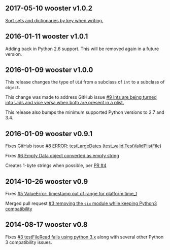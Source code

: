 2017-05-10 wooster v1.0.2
-------------------------

[Sort sets and dictionaries by key when writing.](https://bitbucket.org/wooster/biplist/pull-requests/6/sort-objects-before-writing/diff)

2016-01-11 wooster v1.0.1
-------------------------

Adding back in Python 2.6 support. This will be removed again in a future version.

2016-01-09 wooster v1.0.0
-------------------------

This release changes the type of `Uid` from a subclass of `int` to a subclass of `object`.

This change was made to address GitHub issue [\#9 Ints are being turned into Uids and vice versa when both are present in a plist.](https://github.com/wooster/biplist/issues/9)

This release also bumps the minimum supported Python versions to 2.7 and 3.4.

2016-01-09 wooster v0.9.1
-------------------------

Fixes GitHub issue [\#8 ERROR: testLargeDates (test_valid.TestValidPlistFile)](https://github.com/wooster/biplist/issues/8)

Fixes [\#6 Empty Data object converted as empty string](https://bitbucket.org/wooster/biplist/issues/6/empty-data-object-converted-as-empty)

Creates 1-byte strings when possible, per [PR \#4](https://bitbucket.org/wooster/biplist/pull-requests/4/create-1-byte-strings-when-possible-and/diff)

2014-10-26 wooster v0.9
-----------------------

Fixes [\#5 ValueError: timestamp out of range for platform time_t](https://bitbucket.org/wooster/biplist/issue/5/valueerror-timestamp-out-of-range-for)

Merged pull request [\#3 removing the `six` module while keeping Python3 compatibility](https://bitbucket.org/wooster/biplist/pull-request/3)

2014-08-17 wooster v0.8 
-----------------------

Fixes [\#3 testFileRead fails using python 3.x](https://bitbucket.org/wooster/biplist/issue/3/testfileread-fails-using-python-3x) 
along with several other Python 3 compatibility issues.
